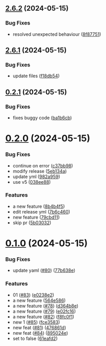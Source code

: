 ## [2.6.2](https://github.com/frtibble/test-repo/compare/v2.6.1...v2.6.2) (2024-05-15)


### Bug Fixes

* resolved unexpected behaviour ([8f87751](https://github.com/frtibble/test-repo/commit/8f8775155be779aa29c26788491271a1da81ba14))



## [2.6.1](https://github.com/frtibble/test-repo/compare/v0.2.1...v2.6.1) (2024-05-15)


### Bug Fixes

* update files ([f18db54](https://github.com/frtibble/test-repo/commit/f18db54911e8f833962b8ed9e81d41341226ae01))



## [0.2.1](https://github.com/frtibble/test-repo/compare/v0.2.0...v0.2.1) (2024-05-15)


### Bug Fixes

* fixes buggy code ([ba1b6cb](https://github.com/frtibble/test-repo/commit/ba1b6cb1a6d36b97f854e507f1239f6d0d632d3e))



# [0.2.0](https://github.com/frtibble/test-repo/compare/v0.1.0...v0.2.0) (2024-05-15)


### Bug Fixes

* continue on error ([c37bb98](https://github.com/frtibble/test-repo/commit/c37bb98677de90a1418721423ea84ddd1ee5fc07))
* modify release ([5eb134a](https://github.com/frtibble/test-repo/commit/5eb134a86976103008a8fa1b4ff2c0d85c0070cc))
* update yml ([982a959](https://github.com/frtibble/test-repo/commit/982a959829325f4e9380eab44ff7a645a526cb62))
* use v5 ([038ee88](https://github.com/frtibble/test-repo/commit/038ee8847f9730071875f847bfdb0d696a052201))


### Features

* a new feature ([8b4b4f5](https://github.com/frtibble/test-repo/commit/8b4b4f5ee535eb3bc3b5172db6e93d4671d42346))
* edit release yml ([7b6c460](https://github.com/frtibble/test-repo/commit/7b6c460d8b374ff7825e0f1d2efe6c58f086ebef))
* new feature ([79cbd11](https://github.com/frtibble/test-repo/commit/79cbd11cae4265aa249d4e7948b5fd238df311af))
* skip pr ([5b03032](https://github.com/frtibble/test-repo/commit/5b03032f335abf27e2f82fae999c88989a8f7047))



# [0.1.0](https://github.com/frtibble/test-repo/compare/v2.6.0...v0.1.0) (2024-05-15)


### Bug Fixes

* update yaml ([#80](https://github.com/frtibble/test-repo/issues/80)) ([77b638e](https://github.com/frtibble/test-repo/commit/77b638e1db4a6c6e6dd1832bf82442a82a68e17d))


### Features

* 01 ([#83](https://github.com/frtibble/test-repo/issues/83)) ([e0238e2](https://github.com/frtibble/test-repo/commit/e0238e2639f8ef3236a07d7874705205c3580101))
* a new feature ([564e586](https://github.com/frtibble/test-repo/commit/564e586177134c50464e5be153d3c0faa7fc2f6c))
* a new feature ([#78](https://github.com/frtibble/test-repo/issues/78)) ([d364b8e](https://github.com/frtibble/test-repo/commit/d364b8e5c6f19c423b060ad369bfa6335c619d56))
* a new feature ([#79](https://github.com/frtibble/test-repo/issues/79)) ([e02fc16](https://github.com/frtibble/test-repo/commit/e02fc166c91b6b4b6b8e103f2f0331bdee259e6c))
* a new feature ([#82](https://github.com/frtibble/test-repo/issues/82)) ([f8fc0f1](https://github.com/frtibble/test-repo/commit/f8fc0f1ac5f0dc187de7af650207dbde20f4553a))
* new 1 ([#85](https://github.com/frtibble/test-repo/issues/85)) ([fce3583](https://github.com/frtibble/test-repo/commit/fce35839f6b5118dd80494c88687c138901619ac))
* new feat ([#81](https://github.com/frtibble/test-repo/issues/81)) ([476861d](https://github.com/frtibble/test-repo/commit/476861de8c0f3b887145e8a987882c6d04927419))
* new feat ([#84](https://github.com/frtibble/test-repo/issues/84)) ([895024e](https://github.com/frtibble/test-repo/commit/895024e89d5abb5db842223bb6e4fe6d1d078d4f))
* set to false ([61eafd2](https://github.com/frtibble/test-repo/commit/61eafd2565c39f612dbb9dc0be780c994be25101))



